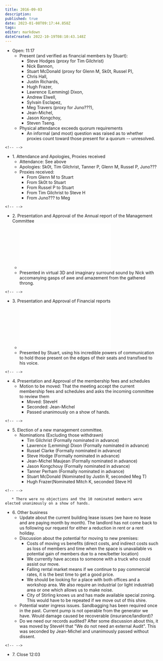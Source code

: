 ```yaml
---
title: 2016-09-03
description: 
published: true
date: 2023-01-08T09:17:44.858Z
tags: 
editor: markdown
dateCreated: 2022-10-19T08:10:43.148Z
---
```


-   Open: 11:17
    -   Present (and verified as financial members by Stuart):
        -   Steve Hodges (proxy for Tim Gilchrist)
        -   Nick Bannon,
        -   Stuart McDonald (proxy for Glenn M, Sk0t, Russel P),
        -   Chris Hall,
        -   Justin Richards,
        -   Hugh Frazer,
        -   Lawrence (Lemming) Dixon,
        -   Andrew Elwell,
        -   Sylvain Esclapez,
        -   Meg Travers (proxy for Juno???),
        -   Jean-Michel,
        -   Jason Kongchoy,
        -   Steven Tseng.
    -   Physical attendance exceeds quorum requirements
        -   An informal (and moot) question was raised as to whether proxies count toward those present for a quorum -- unresolved.

```{=html}
<!-- -->
```
-   1\. Attendance and Apologies, Proxies received
    -   Attendance: See above
    -   Apologies: Sk0t, Tim Gilchrist, Tanner P, Glenn M, Russel P, Juno???
    -   Proxies received:
        -   From Glenn M to Stuart
        -   From Sk0t to Stuart
        -   From Russel P to Stuart
        -   From Tim Gilchrist to Steve H
        -   From Juno??? to Meg

```{=html}
<!-- -->
```
-   2\. Presentation and Approval of the Annual report of the Management Committee
    -   ![](/committee/perth_artifactory_annual_report_15-16.pdf)
    -   Presented in virtual 3D and imaginary surround sound by Nick with accomanying gasps of awe and amazement from the gathered throng.

```{=html}
<!-- -->
```
-   3\. Presentation and Approval of Financial reports
    -   ![](/committee/perth_artifactory_annual_report_15-16.pdf)
    -   Presented by Stuart, using his incredible powers of communication to hold those present on the edges of their seats and transfixed to his voice.

```{=html}
<!-- -->
```
-   4\. Presentation and Approval of the membership fees and schedules
    -   Motion to be moved: That the meeting accept the current membership fees and schedules and asks the incoming committee to review them
        -   Moved: SteveH
        -   Seconded: Jean-Michel
        -   Passed unanimously on a show of hands.

```{=html}
<!-- -->
```
-   5\. Election of a new management committee.
    -   Nominations (Excluding those withdrawn)
        -   Tim Gilchrist (Formally nominated in advance)
        -   Lawrence (Lemming) Dixon (Formally nominated in advance)
        -   Russel Clarke (Formally nominated in advance)
        -   Steve Hodge (Formally nominated in advance)
        -   Jean-Michel Maujean (Formally nominated in advance)
        -   Jason Kongchouy (Formally nominated in advance)
        -   Tanner Perham (Formally nominated in advance)
        -   Stuart McDonald (Nominated by Justin R, seconded Meg T)
        -   Hugh Frazer(Nominated Mitch K, seconded Steve H)

```{=html}
<!-- -->
```
       * There were no objections and the 10 nominated members were elected unanimously on a show of hands.

-   6\. Other business
    -   Update about the current building lease issues (we have no lease and are paying month by month). The landlord has not come back to us following our request for either a reduction in rent or a rent holiday.
    -   Discussion about the potential for moving to new premises:
        -   Costs of moving vs benefits (direct costs, and indirect costs such as loss of members and time when the space is unavailable vs potential gain of members due to a new/better location)
        -   We currently have access to someone with a truck who could assist our move.
        -   Falling rental market means if we continue to pay commercial rates, it is the best time to get a good price.
        -   We should be looking for a place with both offices and a workshop area. We also require an industrial (or light industrial) area or one which allows us to make noise.
        -   City of Stirling knows us and has made available special zoning. This would have to be repeated if we move out of this shire.
    -   Potential water ingress issues. Sandbagging has been required once in the past. Current pump is not operable from the generator we have. Would damage caused be recoverable (insurance/landlord)?
    -   Do we need our records audited? After some discussion about this, it was moved by SteveH that "We do not need an external Audit". This was seconded by Jean-Michel and unanimously passed without dissent.

```{=html}
<!-- -->
```
-   7\. Close 12:03
